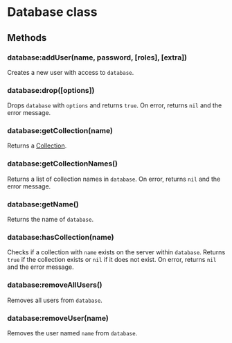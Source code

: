 Database class
==============

Methods
-------

### database:addUser(name, password, [roles], [extra])
Creates a new user with access to `database`.

### database:drop([options])
Drops `database` with `options` and returns `true`. On error, returns `nil` and the error message.

### database:getCollection(name)
Returns a [Collection].

### database:getCollectionNames()
Returns a list of collection names in `database`. On error, returns `nil` and the error message.

### database:getName()
Returns the name of `database`.

### database:hasCollection(name)
Checks if a collection with `name` exists on the server within `database`. Returns `true` if the
collection exists or `nil` if it does not exist. On error, returns `nil` and the error message.

### database:removeAllUsers()
Removes all users from `database`.

### database:removeUser(name)
Removes the user named `name` from `database`.


[Collection]: collection.md
